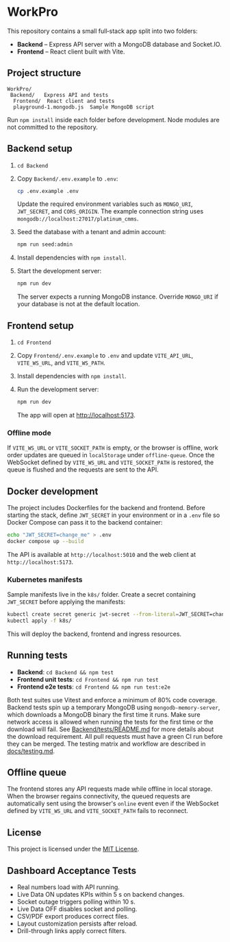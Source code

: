# WorkPro

This repository contains a small full‑stack app split into two folders:

- **Backend** – Express API server with a MongoDB database and Socket.IO.
- **Frontend** – React client built with Vite.

## Project structure

```
WorkPro/
 Backend/   Express API and tests
  Frontend/  React client and tests
  playground-1.mongodb.js  Sample MongoDB script
```

Run `npm install` inside each folder before development. Node modules are
not committed to the repository.

## Backend setup

1. `cd Backend`
2. Copy `Backend/.env.example` to `.env`:
   ```bash
   cp .env.example .env
   ```
    Update the required environment variables such as `MONGO_URI`, `JWT_SECRET`,
   and `CORS_ORIGIN`. The example connection string uses
   `mongodb://localhost:27017/platinum_cmms`.
 
3. Seed the database with a tenant and admin account:
   ```bash
   npm run seed:admin
   ```
4. Install dependencies with `npm install`.
5. Start the development server:
   ```bash
   npm run dev
   ```
   The server expects a running MongoDB instance. Override `MONGO_URI` if your
   database is not at the default location.

## Frontend setup

1. `cd Frontend`
2. Copy `Frontend/.env.example` to `.env` and update `VITE_API_URL`,
    `VITE_WS_URL`, and `VITE_WS_PATH`.
 
3. Install dependencies with `npm install`.
4. Run the development server:
   ```bash
   npm run dev
   ```
   The app will open at [http://localhost:5173](http://localhost:5173).

### Offline mode

If `VITE_WS_URL` or `VITE_SOCKET_PATH` is empty, or the browser is offline, work order updates are
queued in `localStorage` under `offline-queue`. Once the WebSocket defined by `VITE_WS_URL` and `VITE_SOCKET_PATH` is restored, the queue is flushed and the requests are sent to the API.

## Docker development

The project includes Dockerfiles for the backend and frontend. Before starting
the stack, define `JWT_SECRET` in your environment or in a `.env` file so Docker
Compose can pass it to the backend container:

```bash
echo "JWT_SECRET=change_me" > .env
docker compose up --build
```

The API is available at `http://localhost:5010` and the web client at
`http://localhost:5173`.

### Kubernetes manifests

Sample manifests live in the `k8s/` folder. Create a secret containing
`JWT_SECRET` before applying the manifests:

```bash
kubectl create secret generic jwt-secret --from-literal=JWT_SECRET=change_me
kubectl apply -f k8s/
```

This will deploy the backend, frontend and ingress resources.

## Running tests

- **Backend**: `cd Backend && npm test`
- **Frontend unit tests**: `cd Frontend && npm run test`
- **Frontend e2e tests**: `cd Frontend && npm run test:e2e`

Both test suites use Vitest and enforce a minimum of 80% code coverage. Backend
tests spin up a temporary MongoDB using `mongodb-memory-server`, which
downloads a MongoDB binary the first time it runs. Make sure network access is
allowed when running the tests for the first time or the download will fail.
See [Backend/tests/README.md](Backend/tests/README.md) for more details about
the download requirement. All pull requests must have a green CI run before
they can be merged. The testing matrix and workflow are described in
[docs/testing.md](docs/testing.md).

## Offline queue

The frontend stores any API requests made while offline in local storage. When
the browser regains connectivity, the queued requests are automatically sent
using the browser's `online` event even if the WebSocket defined by `VITE_WS_URL` and `VITE_SOCKET_PATH` fails to reconnect.

## License

This project is licensed under the [MIT License](LICENSE).


## Dashboard Acceptance Tests

- Real numbers load with API running.
- Live Data ON updates KPIs within 5 s on backend changes.
- Socket outage triggers polling within 10 s.
- Live Data OFF disables socket and polling.
- CSV/PDF export produces correct files.
- Layout customization persists after reload.
- Drill-through links apply correct filters.
